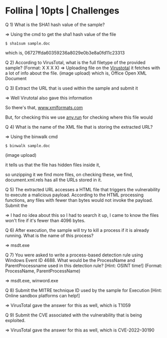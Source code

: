 # Follina | 10pts | Challenges

Q 1) What is the SHA1 hash value of the sample?

=> Using the cmd to get the sha1 hash value of the file
```
$ sha1sum sample.doc
```
which is, 06727ffda60359236a8029e0b3e8a0fd11c23313


Q 2) According to VirusTotal, what is the full filetype of the provided sample? (Format: X X X X)
=> Uploading file on the [Virustotal](https://www.virustotal.com/gui/home/upload) it fetches with a lot of info about the file.
(image upload)
which is, Office Open XML Document 

Q 3) Extract the URL that is used within the sample and submit it

=> Well Virutotal also gave this information

So there's that, www.xmlformats.com

But, for checking this we use [any.run](https://any.run/) for checking where this file would 


Q 4) What is the name of the XML file that is storing the extracted URL?

=> Using the binwalk cmd
```
$ binwalk sample.doc
```
(image upload)

it tells us that the file has hidden files inside it,

so unzipping it we find more files, on checking these, we find, document.xml.rels has all the URLs stored in it.


Q 5) The extracted URL accesses a HTML file that triggers the vulnerability to execute a malicious payload. According to the HTML processing functions, any files with fewer than <Number> bytes would not invoke the payload. Submit the <Number>

=> I had no idea about this so I had to search it up, I came to know the files won't fire if it's fewer than 4096 bytes.


Q 6) After execution, the sample will try to kill a process if it is already running. What is the name of this process?

=> msdt.exe


Q 7) You were asked to write a process-based detection rule using Windows Event ID 4688. What would be the ProcessName and ParentProcessname used in this detection rule? [Hint: OSINT time!] (Format: ProcessName, ParentProcessName)

=> msdt.exe, winword.exe


Q 8) Submit the MITRE technique ID used by the sample for Execution [Hint: Online sandbox platforms can help!]

=> VirusTotal gave the answer for this as well, which is T1059


Q 9) Submit the CVE associated with the vulnerability that is being exploited.

=> VirusTotal gave the answer for this as well, which is CVE-2022–30190
